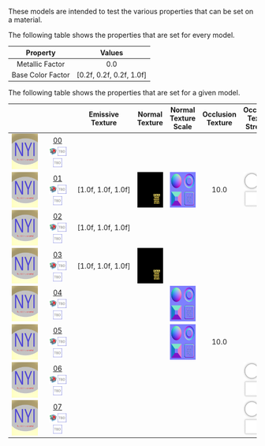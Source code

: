 These models are intended to test the various properties that can be set on a material.

The following table shows the properties that are set for every model.


Property | **Values**
:---: | :---:
Metallic Factor | 0.0
Base Color Factor | [0.2f,&nbsp;0.2f,&nbsp;0.2f,&nbsp;1.0f]


The following table shows the properties that are set for a given model.


| &nbsp;&nbsp;&nbsp;&nbsp;&nbsp;&nbsp;&nbsp;&nbsp;&nbsp;&nbsp;&nbsp;&nbsp;&nbsp;&nbsp; | &nbsp;&nbsp;&nbsp;&nbsp;&nbsp;&nbsp;&nbsp;&nbsp;&nbsp;&nbsp;&nbsp;&nbsp;&nbsp;&nbsp; | Emissive Texture | Normal Texture | Normal Texture Scale | Occlusion Texture | Occlusion Texture Strength |
| :---: | :---: | :---: | :---: | :---: | :---: | :---: |
| <img src="ReferenceImages/Material_00.png" height="72" width="72" align="middle"> | [00](Material_00.gltf)<br><img src="ReferenceImages/Babylon.png" height="18" width="18" align="middle"><img src="ReferenceImages/TBD.png" height="18" width="18" align="middle"><img src="ReferenceImages/TBD.png" height="18" width="18" align="middle"> |   |   |   |   |   |
| <img src="ReferenceImages/Material_01.png" height="72" width="72" align="middle"> | [01](Material_01.gltf)<br><img src="ReferenceImages/Babylon.png" height="18" width="18" align="middle"><img src="ReferenceImages/TBD.png" height="18" width="18" align="middle"><img src="ReferenceImages/TBD.png" height="18" width="18" align="middle"> | [1.0f,&nbsp;1.0f,&nbsp;1.0f] | <img src="Textures/Emissive_Plane.png" height="72" width="72" align="middle"> | <img src="Textures/Normal_Plane.png" height="72" width="72" align="middle"> | 10.0 | <img src="Textures/Occlusion_Plane.png" height="72" width="72" align="middle"> | 0.5
| <img src="ReferenceImages/Material_02.png" height="72" width="72" align="middle"> | [02](Material_02.gltf)<br><img src="ReferenceImages/Babylon.png" height="18" width="18" align="middle"><img src="ReferenceImages/TBD.png" height="18" width="18" align="middle"><img src="ReferenceImages/TBD.png" height="18" width="18" align="middle"> | [1.0f,&nbsp;1.0f,&nbsp;1.0f] |   |   |   |   |
| <img src="ReferenceImages/Material_03.png" height="72" width="72" align="middle"> | [03](Material_03.gltf)<br><img src="ReferenceImages/Babylon.png" height="18" width="18" align="middle"><img src="ReferenceImages/TBD.png" height="18" width="18" align="middle"><img src="ReferenceImages/TBD.png" height="18" width="18" align="middle"> | [1.0f,&nbsp;1.0f,&nbsp;1.0f] | <img src="Textures/Emissive_Plane.png" height="72" width="72" align="middle"> |   |   |   |
| <img src="ReferenceImages/Material_04.png" height="72" width="72" align="middle"> | [04](Material_04.gltf)<br><img src="ReferenceImages/Babylon.png" height="18" width="18" align="middle"><img src="ReferenceImages/TBD.png" height="18" width="18" align="middle"><img src="ReferenceImages/TBD.png" height="18" width="18" align="middle"> |   |   | <img src="Textures/Normal_Plane.png" height="72" width="72" align="middle"> |   |   |
| <img src="ReferenceImages/Material_05.png" height="72" width="72" align="middle"> | [05](Material_05.gltf)<br><img src="ReferenceImages/Babylon.png" height="18" width="18" align="middle"><img src="ReferenceImages/TBD.png" height="18" width="18" align="middle"><img src="ReferenceImages/TBD.png" height="18" width="18" align="middle"> |   |   | <img src="Textures/Normal_Plane.png" height="72" width="72" align="middle"> | 10.0 |   |
| <img src="ReferenceImages/Material_06.png" height="72" width="72" align="middle"> | [06](Material_06.gltf)<br><img src="ReferenceImages/Babylon.png" height="18" width="18" align="middle"><img src="ReferenceImages/TBD.png" height="18" width="18" align="middle"><img src="ReferenceImages/TBD.png" height="18" width="18" align="middle"> |   |   |   |   | <img src="Textures/Occlusion_Plane.png" height="72" width="72" align="middle"> |
| <img src="ReferenceImages/Material_07.png" height="72" width="72" align="middle"> | [07](Material_07.gltf)<br><img src="ReferenceImages/Babylon.png" height="18" width="18" align="middle"><img src="ReferenceImages/TBD.png" height="18" width="18" align="middle"><img src="ReferenceImages/TBD.png" height="18" width="18" align="middle"> |   |   |   |   | <img src="Textures/Occlusion_Plane.png" height="72" width="72" align="middle"> | 0.5

